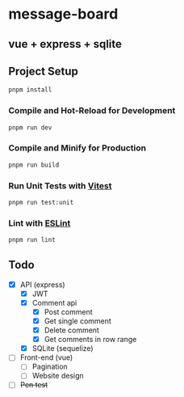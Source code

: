 # message-board

## vue + express + sqlite

## Project Setup

```sh
pnpm install
```

### Compile and Hot-Reload for Development

```sh
pnpm run dev
```

### Compile and Minify for Production

```sh
pnpm run build
```

### Run Unit Tests with [Vitest](https://vitest.dev/)

```sh
pnpm run test:unit
```

### Lint with [ESLint](https://eslint.org/)

```sh
pnpm run lint
```

## Todo
- [x] API (express)
  - [x] JWT
  - [x] Comment api
    - [x] Post comment
    - [x] Get single comment
    - [x] Delete comment
    - [x] Get comments in row range
  - [x] SQLite (sequelize)
- [ ] Front-end (vue)
  - [ ] Pagination
  - [ ] Website design
- [ ] ~~Pen test~~
